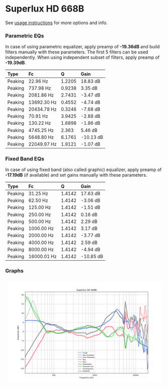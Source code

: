 # Superlux HD 668B
See [usage instructions](https://github.com/jaakkopasanen/AutoEq#usage) for more options and info.

### Parametric EQs
In case of using parametric equalizer, apply preamp of **-19.36dB** and build filters manually
with these parameters. The first 5 filters can be used independently.
When using independent subset of filters, apply preamp of **-19.39dB**.

| Type    | Fc          |      Q | Gain      |
|:--------|:------------|:-------|:----------|
| Peaking | 22.96 Hz    | 1.2205 | 18.83 dB  |
| Peaking | 737.98 Hz   | 0.9238 | 3.35 dB   |
| Peaking | 2081.86 Hz  | 2.7431 | -3.47 dB  |
| Peaking | 13692.30 Hz | 0.4552 | -4.74 dB  |
| Peaking | 20434.78 Hz | 0.3246 | -7.68 dB  |
| Peaking | 70.91 Hz    | 3.9425 | -2.88 dB  |
| Peaking | 130.22 Hz   | 1.6898 | -1.86 dB  |
| Peaking | 4745.25 Hz  | 2.363  | 5.46 dB   |
| Peaking | 5648.80 Hz  | 6.1761 | -10.13 dB |
| Peaking | 22049.97 Hz | 1.9121 | -1.07 dB  |

### Fixed Band EQs
In case of using fixed band (also called graphic) equalizer, apply preamp of **-17.19dB**
(if available) and set gains manually with these parameters.

| Type    | Fc          |      Q | Gain      |
|:--------|:------------|:-------|:----------|
| Peaking | 31.25 Hz    | 1.4142 | 17.63 dB  |
| Peaking | 62.50 Hz    | 1.4142 | -3.06 dB  |
| Peaking | 125.00 Hz   | 1.4142 | -1.51 dB  |
| Peaking | 250.00 Hz   | 1.4142 | 0.16 dB   |
| Peaking | 500.00 Hz   | 1.4142 | 2.29 dB   |
| Peaking | 1000.00 Hz  | 1.4142 | 3.17 dB   |
| Peaking | 2000.00 Hz  | 1.4142 | -3.77 dB  |
| Peaking | 4000.00 Hz  | 1.4142 | 2.59 dB   |
| Peaking | 8000.00 Hz  | 1.4142 | -4.94 dB  |
| Peaking | 16000.01 Hz | 1.4142 | -10.85 dB |

### Graphs
![](./Superlux%20HD%20668B.png)